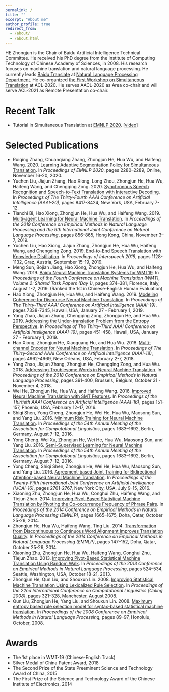 ```yaml
---
permalink: /
title: ""
excerpt: "About me"
author_profile: true
redirect_from: 
  - /about/
  - /about.html
---
```

HE Zhongjun is the Chair of Baidu Artificial Intelligence Technical Committee. He received his PhD degree from the Institute of Computing Technology of Chinese Academy of Sciences, in 2008. His research focuses on machine translation and natural language processing. He currently leads [Baidu Translate](https://fanyi.baidu.com) at [Natural Language Processing Department](https://nlp.baidu.com/homepage/index). He co-organized [the First Workshop on Simultaneous Translation](https://simultrans-workshop.github.io) at ACL-2020. He serves AACL-2020 as Area co-chair and will serve ACL-2021 as Remote Presentation co-chair.


Recent Talk
======
* Tutorial in Simultaneous Translation at [EMNLP 2020](https://2020.emnlp.org/tutorials). [[video]](https://slideslive.com/38940829/t6-simultaneous-translation)


Selected Publications
======
* Ruiqing Zhang, Chuanqiang Zhang, Zhongjun He, Hua Wu, and Haifeng Wang. 2020. [Learning Adaptive Segmentation Policy for Simultaneous Translation](https://www.aclweb.org/anthology/2020.emnlp-main.178/). In *Proceedings of EMNLP 2020*, pages 2280–2289, Online, November 16-20, 2020.
* Yuchen Liu, Jiajun Zhang, Hao Xiong, Long Zhou, Zhongjun He,  Hua Wu, Haifeng Wang, and Chengqing Zong. 2020. [Synchronous Speech Recognition and Speech-to-Text Translation with Interactive Decoding](https://aaai.org/ojs/index.php/AAAI/article/view/6360/6216). In *Proceedings of The Thirty-Fourth AAAI Conference on Artificial Intelligence (AAAI-20)*, pages 8417-8424, New York, USA, February 7-12. 
* Tianchi Bi, Hao Xiong, Zhongjun He, Hua Wu, and Haifeng Wang. 2019. [Multi-agent Learning for Neural Machine Translation](https://www.aclweb.org/anthology/D19-1079.pdf). In *Proceedings of the 2019 Conference on Empirical Methods in Natural Language Processing and the 9th International Joint Conference on Natural Language Processing*, pages 856–865, Hong Kong, China, November 3–7, 2019. 
* Yuchen Liu, Hao Xiong, Jiajun Zhang, Zhongjun He, Hua Wu, Haifeng Wang, and Chengqing Zong. 2019. [End-to-End Speech Translation with Knowledge Distillation](https://www.isca-speech.org/archive/Interspeech_2019/pdfs/2582.pdf). In *Proceedings of Interspeech 2019*, pages 1128-1132, Graz, Austria, September 15–19, 2019.
* Meng Sun, Bojian Jiang, Hao Xiong, Zhongjun He, Hua Wu, and Haifeng Wang. 2019. [Baidu Neural Machine Translation Systems for WMT19](https://www.aclweb.org/anthology/W19-5341.pdf). In *Proceedings of the Fourth Conference on Machine Translation (WMT), Volume 2: Shared Task Papers (Day 1)*, pages 374–381, Florence, Italy, August 1-2, 2019. (Ranked the 1st in Chinese-English Human Evaluation)
* Hao Xiong, Zhongjun He, Hua Wu, and Haifeng Wang. 2019. [Modeling Coherence for Discourse Neural Machine Translation](https://www.aaai.org/ojs/index.php/AAAI/article/view/4721). In *Proceedings of The Thirty-Third AAAI Conference on Artificial Intelligence (AAAI-19)*, pages 7338-7345, Hawaii, USA, January 27 - February 1, 2019.
* Yang Zhao, Jiajun Zhang, Chengqing Zong, Zhongjun He, and Hua Wu. 2019. [Addressing the Under-translation Problem from the Entropy Perspective](https://www.aaai.org/ojs/index.php/AAAI/article/view/3817). In *Proceedings of The Thirty-Third AAAI Conference on Artificial Intelligence (AAAI-19)*, pages 451-458, Hawaii, USA, January 27 - February 1, 2019.
* Hao Xiong, Zhongjun He, Xiaoguang Hu, and Hua Wu. 2018. [Multi-channel Encoder for Neural Machine Translation](https://www.aaai.org/ocs/index.php/AAAI/AAAI18/paper/download/16788/16029). In *Proceedings of The Thirty-Second AAAI Conference on Artificial Intelligence (AAAI-18)*, pages 4962-4969, New Orleans, USA, February 2-7, 2018.
* Yang Zhao, Jiajun Zhang, Zhongjun He, Chengqing Zong, and Hua Wu. 2018. [Addressing Troublesome Words in Neural Machine Translation](https://www.aclweb.org/anthology/D18-1036.pdf). In *Proceedings of the 2018 Conference on Empirical Methods in Natural Language Processing*, pages 391–400, Brussels, Belgium, October 31 - November 4, 2018.
* Wei He, Zhongjun He, Hua Wu, and Haifeng Wang. 2016. [Improved Neural Machine Translation with SMT Features](https://www.aaai.org/ocs/index.php/AAAI/AAAI16/paper/view/12189/11577). In *Proceedings of the Thirtieth AAAI Conference on Artificial Intelligence (AAAI-16)*, pages 151-157, Phoenix, USA, February 12–17, 2016.
* Shiqi Shen, Yong Cheng, Zhongjun He, Wei He, Hua Wu, Maosong Sun, and Yang Liu. 2016. [Minimum Risk Training for Neural Machine Translation](https://www.aclweb.org/anthology/P16-1159.pdf). In *Proceedings of the 54th Annual Meeting of the Association for Computational Linguistics*, pages 1683–1692, Berlin, Germany, August 7-12, 2016. 
* Yong Cheng, Wei Xu, Zhongjun He, Wei He, Hua Wu, Maosong Sun, and Yang Liu. 2016. [Semi-Supervised Learning for Neural Machine Translation](https://www.aclweb.org/anthology/P16-1185.pdf). In *Proceedings of the 54th Annual Meeting of the Association for Computational Linguistics*, pages 1683–1692, Berlin, Germany, August 7-12, 2016. 
* Yong Cheng, Shiqi Shen, Zhongjun He, Wei He, Hua Wu, Maosong Sun, and Yang Liu. 2016. [Agreement-based Joint Training for Bidirectional Attention-based Neural Machine Translation](https://www.ijcai.org/Proceedings/16/Papers/392.pdf). In *Proceedings of the Twenty-Fifth International Joint Conference on Artificial Intelligence (IJCAI-16)*, pages 2761-2767, New York City, USA, July 9-15, 2016.
* Xiaoning Zhu, Zhongjun He, Hua Wu, Conghui Zhu, Haifeng Wang, and Tiejun Zhao. 2014. [Improving Pivot-Based Statistical Machine Translation by Pivoting the Co-occurrence Frequency of Phrase Pairs](https://www.aclweb.org/anthology/D14-1174.pdf). In *Proceedings of the 2014 Conference on Empirical Methods in Natural Language Processing (EMNLP)*, pages 1665–1675, Doha, Qatar, October 25-29, 2014.
* Zhongjun He, Hua Wu, Haifeng Wang, Ting Liu. 2014. [Transformation from Discontinuous to Continuous Word Alignment Improves Translation Quality](https://www.aclweb.org/anthology/D14-1016.pdf). In *Proceedings of the 2014 Conference on Empirical Methods in Natural Language Processing (EMNLP)*, pages 147–152, Doha, Qatar, October 25-29, 2014.
* Xiaoning Zhu, Zhongjun He, Hua Wu, Haifeng Wang, Conghui Zhu, Tiejun Zhao. 2013. [Improving Pivot-Based Statistical Machine Translation Using Random Walk](https://www.aclweb.org/anthology/D13-1050.pdf). In *Proceedings of the 2013 Conference on Empirical Methods in Natural Language Processing*, pages 524–534, Seattle, Washington, USA, October  18-21, 2013.
* Zhongjun He, Qun Liu, and Shouxun Lin. 2008. [Improving Statistical Machine Translation Using Lexicalized Rule Selection](https://www.aclweb.org/anthology/C08-1041.pdf). In *Proceedings of the 22nd International Conference on Computational Linguistics (Coling 2008)*, pages 321–328, Manchester, August 2008.
* Qun Liu, Zhongjun He, Yang Liu, and Shouxun Lin. 2008. [Maximum entropy based rule selection model for syntax-based statistical machine translation](https://www.aclweb.org/anthology/D08-1010.pdf). In *Proceedings of the 2008 Conference on Empirical Methods in Natural Language Processing*, pages 89–97, Honolulu, October, 2008.

Awards
=====
* The 1st place in WMT-19 (Chinese-English Track)
* Silver Medal of China Patent Award, 2018
* The Second Prize of the State Preeminent Science and Technology Award of China, 2015
* The First Prize of the Science and
Technology Award of the Chinese Institute of Electronics, 2014

 